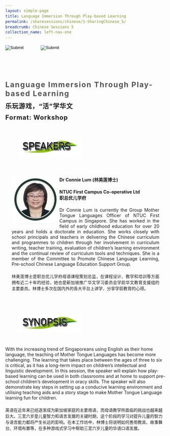 ```yaml
---
layout: simple-page
title: Language Immersion Through Play-based Learning
permalink: /sharesessions/chinese/1-SharingChinese_5/
breadcrumb: Chinese Sessions 5
collection_name: left-nav-one
---
```




<input type="image" name="btnBack" id="btnBack" onclick="goBack()" src="/images/btnBack.png" style="height:70px;">
<input type="image" name="btnRegister" id="btnRegister" src="/images/btnClosed.png"
    style="height:70px;padding-left: 50px;" />

<link href="/misc/bootstrap.min.css" rel="stylesheet" />
<link href="/misc/Site.css" rel="stylesheet" />
<style>
    .divSPMain {
        padding: 20px;
        padding-top: 20px;
        text-align: justify;
        border-radius: 20px;
    }
    .divSPInfo {
        padding-top: 1px;
    }
</style>
<script>
        function goBack() {
          window.history.back();
        }
        </script>
        
<div id="PanelSess">
    <div class="col-md-12" style="padding-top: 40px;">
        <b>
            <span id="lblTitle_EL" style="font-weight: bold; font-size: 23px; letter-spacing: 2px; color: #525252">
                Language Immersion Through Play-based Learning</span></b>
    </div>
    <div class="col-md-12" style="padding-top: 10px;">
        <span id="lblTitle_OL" style="font-weight: bold; font-size: 20px; letter-spacing: 1px;">
        乐玩游戏，“活”学华文</span>
    </div>
    <div class="col-md-12" style="padding-top: 10px;">
        <span id="tblFormat" style="font-weight: bold; font-size: 20px; letter-spacing: 1px;"><b>Format:</b>
            Workshop</span>
    </div>
    <div class="row divSPMain">
        <h2 style="text-decoration: underline; padding-left: 20px;">
            <img src="/images/sessions/HDerSpeakers.png" style="height: 60px;width:199px;" /></h2>
        <div class="col-md-2">
        </div>
    </div>
<div class="row divSPMain">
                            <div class="col-md-2">
                                <img id="RptSpeaker_Img_0" src="/images/sessions/C161.png" style="float: left; width: 150px;" />
                            </div>
                            <div class="divSPInfo col-md-10">
                                <div class="col-md-12" style="font-weight: bold;">
                                    <span id="RptSpeaker_lblName_0">Dr Connie Lum (林美莲博士)</span>
                                </div>
                                <div class="col-md-12" style="padding-top: 20px; font-weight: bold;">
                                    <span id="RptSpeaker_lblOrg_EL_0">NTUC First Campus Co-operative Ltd</span>
                                </div>
                                <div class="col-md-12" style="font-weight: bold;">
                                    <span id="RptSpeaker_lblOrg_OL_0">职总优儿学府</span>
                                </div>
                                <div class="col-md-12" style="padding-top: 20px;">
                                    <span id="RptSpeaker_Label1_0">Dr Connie Lum is currently the Group Mother Tongue Languages Officer of NTUC First Campus in Singapore. She has worked in the field of early childhood education for over 20 years and holds a doctorate in education. She works closely with school principals and teachers in delivering the Chinese curriculum and programmes to children through her involvement in curriculum writing, teacher training, evaluation of children’s learning environment and the continual review of curriculum tools and techniques. She is a member of the Committee to Promote Chinese Language Learning, Pre-school Chinese Language Education Support Group.</span>
                                </div>
                                <div class="col-md-12" style="padding-top: 20px; font-size: 13px;">
                                    <span id="RptSpeaker_Label2_0">林美莲博士是职总优儿学府母语课程策划总监，在课程设计、教学和培训等方面拥有近二十年的经验，她也是新加坡推广华文学习委员会学前华文教育支援组的主要委员。林博士多次在国内外的各大平台上讲学，分享学前教育的心得。</span>
                                </div>
                            </div>
                        </div>
    <div class="row divSPMain">
        <h2 style="text-decoration: underline; padding-left: 20px;">
            <img src="/images/sessions/HderSynopsis.png" style="height: 60px;width:199px;" /></h2>
        <div class="col-md-2">
        </div>
    </div>
    <div class="col-md-2">
    </div>
    <div class="divSPInfo col-md-10">
                        <div class="col-md-12">
                            <span id="lblSynosis_EL">With the increasing trend of Singaporeans using English as their home language, the teaching of Mother Tongue Languages has become more challenging.  The learning that takes place between the ages of three to six is critical, as it has a long-term impact on children’s intellectual and linguistic development.  In this session, the speaker will explain how play-based learning can be used in both classrooms and at home to support pre-school children’s development in oracy skills.  The speaker will also demonstrate key steps in setting up a conducive learning environment and utilising teaching aids and a story stage to make Mother Tongue Language learning fun for children. </span>
                        </div>
                        <div class="col-md-12" style="padding-top: 20px; font-size: 13px;">
                            <span id="lblSynosis_OL">英语在近年来已经逐渐成为新加坡家庭的主要用语，而母语教学所面临的挑战也越来越巨大。三至六岁是儿童智力和语言发展的关键时期，这个阶段的学习对提升儿童的智力与语言能力都将产生长远的影响。在本工作坊中，林博士将说明如何善用教具、故事舞台、环境布置等，在多种游戏式学习中帮助三至六岁儿童的华语口语发展。</span>
                        </div>
                    </div>

</div>
